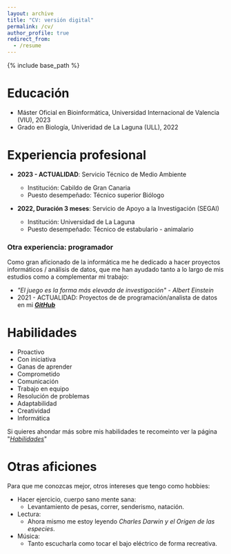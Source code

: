 ```yaml
---
layout: archive
title: "CV: versión digital"
permalink: /cv/
author_profile: true
redirect_from:
  - /resume
---
```


{% include base_path %}

Educación
======
* Máster Oficial en Bioinformática, Universidad Internacional de Valencia (VIU), 2023
* Grado en Biología, Univeridad de La Laguna (ULL), 2022

Experiencia profesional
======
* **2023 - ACTUALIDAD**: Servicio Técnico de Medio Ambiente
  * Institución: Cabildo de Gran Canaria
  * Puesto desempeñado: Técnico superior Biólogo

* **2022, Duración 3 meses**: Servicio de Apoyo a la Investigación (SEGAI)
  * Institución: Universidad de La Laguna
  * Puesto desempeñado: Técnico de estabulario - animalario

### Otra experiencia: programador

Como gran aficionado de la informática me he dedicado a hacer proyectos informáticos / análisis de datos, que me han ayudado tanto a lo largo de mis estudios como a complementar mi trabajo:

* *"El juego es la forma más elevada de investigación" - Albert Einstein*
* 2021 - ACTUALIDAD: Proyectos de de programación/analista de datos en mi [<u>***GitHub***</u>](https://github.com/JuanCarlosBio)

Habilidades
======

* Proactivo
* Con iniciativa
* Ganas de aprender
* Comprometido
* Comunicación
* Trabajo en equipo
* Resolución de problemas
* Adaptabilidad
* Creatividad
* Informática

Si quieres ahondar más sobre mis habilidades te recomeinto ver la página "[*<u>Habilidades</u>*]()"
  
Otras aficiones
======
Para que me conozcas mejor, otros intereses que tengo como hobbies:
* Hacer ejercicio, cuerpo sano mente sana:
  * Levantamiento de pesas, correr, senderismo, natación. 
* Lectura:
  * Ahora mismo me estoy leyendo <i>Charles Darwin y el Origen  de las especies</i>.
* Música:
  * Tanto escucharla como tocar el bajo eléctrico de forma recreativa.
